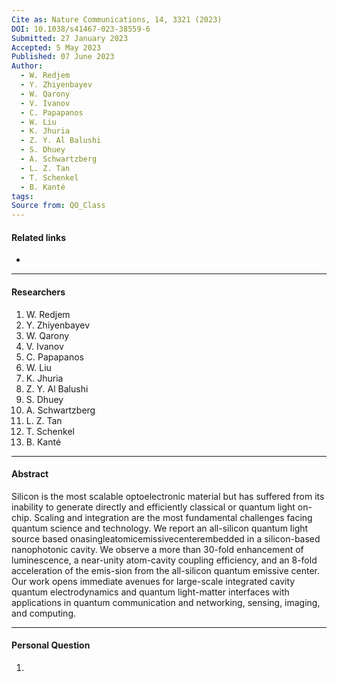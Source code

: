 ```yaml
---
Cite as: Nature Communications, 14, 3321 (2023)
DOI: 10.1038/s41467-023-38559-6
Submitted: 27 January 2023
Accepted: 5 May 2023
Published: 07 June 2023
Author:
  - W. Redjem
  - Y. Zhiyenbayev
  - W. Qarony
  - V. Ivanov
  - C. Papapanos
  - W. Liu
  - K. Jhuria
  - Z. Y. Al Balushi
  - S. Dhuey
  - A. Schwartzberg
  - L. Z. Tan
  - T. Schenkel
  - B. Kanté
tags: 
Source from: QO_Class
---
```

#### Related links
- 

---
#### Researchers

1. W. Redjem
2. Y. Zhiyenbayev
3. W. Qarony  
4. V. Ivanov  
5. C. Papapanos  
6. W. Liu  
7. K. Jhuria  
8. Z. Y. Al Balushi  
9. S. Dhuey  
10. A. Schwartzberg  
11. L. Z. Tan  
12. T. Schenkel  
13. B. Kanté  

---
#### Abstract

Silicon is the most scalable optoelectronic material but has suffered from its inability to generate directly and efficiently classical or quantum light on-chip. Scaling and integration are the most fundamental challenges facing quantum science and technology. We report an all-silicon quantum light source based onasingleatomicemissivecenterembedded in a silicon-based nanophotonic cavity. We observe a more than 30-fold enhancement of luminescence, a near-unity atom-cavity coupling efficiency, and an 8-fold acceleration of the emis-sion from the all-silicon quantum emissive center. Our work opens immediate avenues for large-scale integrated cavity quantum electrodynamics and quantum light-matter interfaces with applications in quantum communication and networking, sensing, imaging, and computing.

---
#### Personal Question
1. 